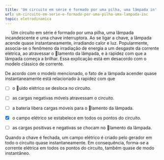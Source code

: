 ```yaml
---
title: 'Um circuito em série é formado por uma pilha, uma lâmpada in'
url: um-circuito-em-serie-e-formado-por-uma-pilha-uma-lampada-inc
topic: eletrodinamica
---
```



     Um circuito em série é formado por uma pilha, uma lâmpada incandescente e uma chave interruptora. Ao se ligar a chave, a lâmpada acende quase instantaneamente, irradiando calor e luz. Popularmente, associa-se o fenômeno da irradiação de energia a um desgaste da corrente elétrica, ao atravessar o lamento da lâmpada, e à rapidez com que a lâmpada começa a brilhar. Essa explicação está em desacordo com o modelo clássico de corrente.

De acordo com o modelo mencionado, o fato de a lâmpada acender quase instantaneamente está relacionado à rapidez com que



- [ ] o uido elétrico se desloca no circuito.
- [ ] as cargas negativas móveis atravessam o circuito.
- [ ] a bateria libera cargas móveis para o lamento da lâmpada.
- [x] o campo elétrico se estabelece em todos os pontos do circuito.
- [ ] as cargas positivas e negativas se chocam no lamento da lâmpada.


Quando a chave é fechada, um campo elétrico é criado pelo gerador em todo o circuito quase instantaneamente. Em consequência, forma-se a corrente elétrica em todos os pontos do circuito, também quase de modo instantâneo.
